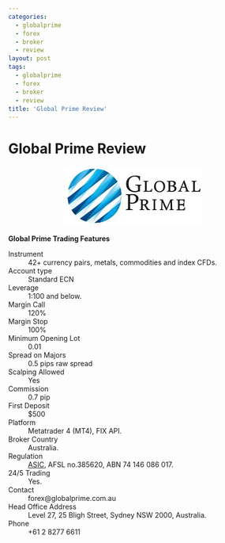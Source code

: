 ```yaml
---
categories:
  - globalprime
  - forex
  - broker
  - review
layout: post
tags:
  - globalprime
  - forex
  - broker
  - review
title: 'Global Prime Review'
---
```

# Global Prime Review

<div align="center">
<img alt="Global Prime Review" src="/static/img/broker-logo/globalprime.jpg" title="Global Prime Review" >
</div>

<strong>Global Prime Trading Features</strong>

<dl class="dl-horizontal">
  <dt>Instrument</dt><dd>42+ currency pairs, metals, commodities and index CFDs.</dd>
  <dt>Account type</dt><dd>Standard ECN</dd>
  <dt>Leverage</dt><dd>1:100 and below.</dd>
  <dt>Margin Call</dt><dd>120%</dd>
  <dt>Margin Stop</dt><dd>100%</dd>
  <dt>Minimum Opening Lot</dt><dd>0.01</dd>
  <dt>Spread on Majors</dt><dd>0.5 pips raw spread</dd>
  <dt>Scalping Allowed</dt><dd>Yes</dd>
  <dt>Commission</dt><dd>0.7 pip</dd>
  <dt>First Deposit</dt><dd>$500</dd>
  <dt>Platform</dt><dd>Metatrader 4 (MT4), FIX API.</dd>
  <dt>Broker Country</dt><dd>Australia.</dd>
  <dt>Regulation</dt><dd><a href="http://www.gravtrade.com/australian/regulator/2016/01/01/asic.html" rel="nofollow">ASIC</a>, AFSL no.385620, ABN 74 146 086 017.</dd>
  <dt>24/5 Trading</dt><dd>Yes.</dd>
  <dt>Contact</dt><dd>forex@globalprime.com.au</dd>
  <dt>Head Office Address</dt><dd>Level 27, 25 Bligh Street, Sydney NSW 2000, Australia.</dd>
  <dt>Phone</dt><dd>+61 2 8277 6611</dd>
</dl>
